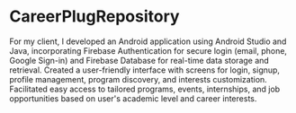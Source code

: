 # CareerPlugRepository
For my client, I developed an Android application using Android Studio and Java, incorporating Firebase Authentication for secure login (email, phone, Google Sign-in) and Firebase Database for real-time data storage and retrieval. Created a user-friendly interface with screens for login, signup, profile management, program discovery, and interests customization. Facilitated easy access to tailored programs, events, internships, and job opportunities based on user's academic level and career interests.
